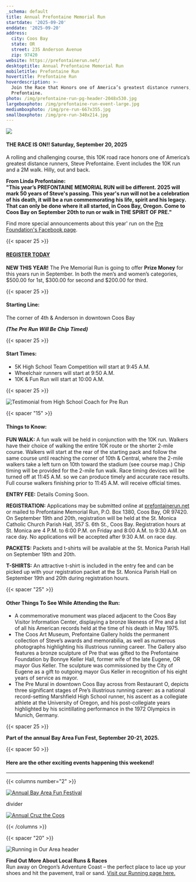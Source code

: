 ```yaml
---
_schema: default
title: Annual Prefontaine Memorial Run
startdate: '2025-09-20'
enddate: '2025-09-20'
address:
  city: Coos Bay
  state: OR
  street: 235 Anderson Avenue
  zip: 97420
website: https://prefontainerun.net/
desktoptitle: Annual Prefontaine Memorial Run
mobiletitle: Prefontaine Run
hovertitle: Prefontaine Run
hoverdescription: >-
  Join the Race that Honors one of America’s greatest distance runners, Steve
  Prefontaine.
photo: /img/prefontaine-run-pg-header-2048x530.jpg
largeboxphoto: /img/prefontaine-run-event-large.jpg
mediumboxphoto: /img/pre-run-667x355.jpg
smallboxphoto: /img/pre-run-340x214.jpg
---
```

![](/img/prefontaine-run-starting-line-695x3xx.jpg)

#### **THE RACE IS ON!! Saturday, September 20, 2025**

A rolling and challenging course, this 10K road race honors one of America’s greatest distance runners, Steve Prefontaine. Event includes the 10K run and a 2M walk. Hilly, out and back.

**From Linda Prefontaine:<br>"This year’s PREFONTAINE MEMORIAL RUN will be different. 2025 will mark 50 years of Steve's passing. This year's run will not be a celebration of his death, it will be a run commemorating his life, spirit and his legacy. That can only be done where it all started, in Coos Bay, Oregon. Come to Coos Bay on September 20th to run or walk in THE SPIRIT OF PRE."**

Find more special announcements about this year' run on the <a href="https://www.facebook.com/profile.php?id=100091479487534" target="_blank" rel="noopener">Pre Foundation's Facebook page</a>.

{{< spacer 25 >}}

#### <a href="https://secure.getmeregistered.com/get_information.php?event_id=140932" target="_blank" rel="noopener"><strong>REGISTER TODAY</strong></a>

**NEW THIS YEAR!** The Pre Memorial Run is going to offer **Prize Money** for this years run in September. In both the men’s and women’s categories, $500.00 for 1st, $300.00 for second and $200.00 for third.

{{< spacer 25 >}}

#### Starting Line:

The corner of 4th & Anderson in downtown Coos Bay

***(The Pre Run Will Be Chip Timed)***

{{< spacer 25 >}}

#### Start Times:

* 5K High School Team Competition will start at 9:45 A.M.
* Wheelchair runners will start at 9:50 A.M.
* 10K & Fun Run will start at 10:00 A.M.

{{< spacer 25 >}}

![Testimonial from High School Coach for Pre Run](/img/pre-run-school-comment.jpg "Medford High athletes run in the Annual Prefontaine Memorial Run held each September in Coos Bay.")

{{< spacer "15" >}}

#### Things to Know:

**FUN WALK:** A fun walk will be held in conjunction with the 10K run. Walkers have their choice of walking the entire 10K route or the shorter 2-mile course. Walkers will start at the rear of the starting pack and follow the same course until reaching the corner of 10th & Central, where the 2-mile walkers take a left turn on 10th toward the stadium (see course map.) Chip timing will be provided for the 2-mile fun walk. Race timing devices will be turned off at 11:45 A.M. so we can produce timely and accurate race results. Full course walkers finishing prior to 11:45 A.M. will receive official times.

**ENTRY FEE:** Details Coming Soon.

**REGISTRATION:** Applications may be submitted online at <a href="https://prefontainerun.net/race-details/" target="_blank" rel="noopener">prefontainerun.net</a> or mailed to Prefontaine Memorial Run, P.O. Box 1380, Coos Bay, OR 97420. On September 19th and 20th, registration will be held at the St. Monica Catholic Church Parish Hall, 357 S. 6th St., Coos Bay. Registration hours at St. Monica are 4 P.M. to 6:00 P.M. on Friday and 8:00 A.M. to 9:30 A.M. on race day. No applications will be accepted after 9:30 A.M. on race day.

**PACKETS:** Packets and t-shirts will be available at the St. Monica Parish Hall on September 19th and 20th.&nbsp;

**T-SHIRTS:** An attractive t-shirt is included in the entry fee and can be picked up with your registration packet at the St. Monica Parish Hall on September 19th and 20th during registration hours.

{{< spacer "25" >}}

#### Other Things To See While Attending the Run:

* A commemorative monument was placed adjacent to the Coos Bay Visitor Information Center, displaying a bronze likeness of Pre and a list of all his American records held at the time of his death in May 1975.
* The Coos Art Museum, Prefontaine Gallery holds the permanent collection of Steve’s awards and memorabilia, as well as numerous photographs highlighting his illustrious running career. The Gallery also features a bronze sculpture of Pre that was gifted to the Prefontaine Foundation by Bonnye Keller Hall, former wife of the late Eugene, OR mayor Gus Keller. The sculpture was commissioned by the City of Eugene as a gift to outgoing mayor Gus Keller in recognition of his eight years of service as mayor.
* The Pre Mural in downtown Coos Bay across from Restaurant O, depicts three significant stages of Pre’s illustrious running career: as a national record-setting Marshfield High School runner, his ascent as a collegiate athlete at the University of Oregon, and his post-collegiate years highlighted by his scintillating performance in the 1972 Olympics in Munich, Germany.

{{< spacer 25 >}}

**Part of the annual Bay Area Fun Fest, September 20-21, 2025.**

{{< spacer 50 >}}

#### Here are the other exciting events happening this weekend!

---

{{< columns number="2" >}}

[![Annual Bay Area Fun Festival](/img/bay-area-fun-fest-column-01.jpg)](/event/annual-bay-area-fun-festival)

divider

[![Annual Cruz the Coos](/img/cruz-the-coos-columns-02.jpg)](/event/annual-cruz-the-coos/)

{{< /columns >}}

{{< spacer "20" >}}

![Running in Our Area header](/img/event-running-hdrs-695x125-v02.jpg)

**Find Out More About Local Runs & Races**<br>Run away on Oregon’s Adventure Coast – the perfect place to lace up your shoes and hit the pavement, trail or sand. [Visit our Running page here.](/running)